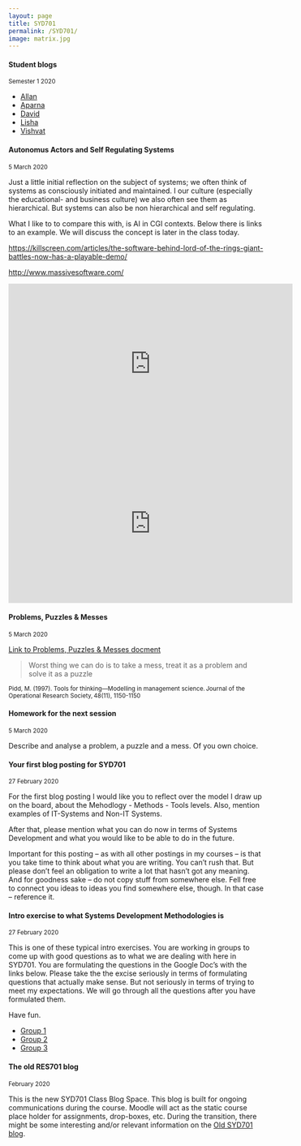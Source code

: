 ```yaml
---
layout: page
title: SYD701
permalink: /SYD701/
image: matrix.jpg
---
```


#### Student blogs
<small> Semester 1 2020</small>

* [Allan](https://wordpress.com/view/strategichotfairys.home.blog)
* [Aparna](https://systemdevelopmentaparna.wordpress.com/)
* [David](https://sydeme.tech.blog/)
* [Lisha](https://lishalouissystemdevelopmentmethodologiessyd701.wordpress.com/)
* [Vishvat](https://systemdevelopmentmethodologiesvishvat.wordpress.com/)

#### Autonomus Actors and Self Regulating Systems
<small>5 March 2020</small>

Just a little initial reflection on the subject of systems; we often think of systems as consciously initiated  and maintained. I our culture (especially the educational- and business culture) we also often see them as hierarchical. But systems can also be non hierarchical and self regulating.

What I like to to compare this with, is AI in CGI contexts. Below there is links to an example. We will discuss the concept is later in the class today.

https://killscreen.com/articles/the-software-behind-lord-of-the-rings-giant-battles-now-has-a-playable-demo/

http://www.massivesoftware.com/  

<iframe width="560" height="315" src="https://www.youtube.com/embed/41QKeKQ2O3E" frameborder="0" allow="accelerometer; autoplay; encrypted-media; gyroscope; picture-in-picture" allowfullscreen></iframe>  
<div></div>
<iframe width="560" height="315" src="https://www.youtube.com/embed/u6XAPnuFjJc" frameborder="0" allow="accelerometer; autoplay; encrypted-media; gyroscope; picture-in-picture" allowfullscreen></iframe>  

#### Problems, Puzzles & Messes
<small>5 March 2020</small>

[Link to Problems, Puzzles & Messes docment](https://livenmitac-my.sharepoint.com/:w:/g/personal/lars_dam_nmit_ac_nz/ESOkPmgv-X9NrQQUPTKOWwwBpFmefR2dYSVuAe5sUtj3vw?e=59adQu)  

> Worst thing we can do is to take a mess, treat it as a problem and solve it as a puzzle  

<small>Pidd, M. (1997). Tools for thinking—Modelling in management science. Journal of the Operational Research Society, 48(11), 1150-1150</small>  

#### Homework for the next session
<small>5 March 2020</small>

Describe and analyse a problem, a puzzle and a mess. Of you own choice.

#### Your first blog posting for SYD701
<small>27 February 2020</small>

For the first blog posting I would like you to reflect over the model I draw up on the board, about the Mehodlogy - Methods - Tools levels. Also, mention examples of IT-Systems and Non-IT Systems.

After that, please mention what you can do now in terms of Systems Development and what you would like to be able to do in the future.

Important for this posting – as with all other postings in my courses – is that you take time to think about what you are writing. You can’t rush that. But please don’t feel an obligation to write a lot that hasn’t got any meaning. And for goodness sake – do not copy stuff from somewhere else. Fell free to connect you ideas to ideas you find somewhere else, though. In that case – reference it.

#### Intro exercise to what Systems Development Methodologies is
<small>27 February 2020</small>

This is one of these typical intro exercises. You are working in groups to come up with good questions as to what we are dealing with here in SYD701. You are formulating the questions in the Google Doc’s with the links below.
Please take the the excise seriously in terms of formulating questions that actually make sense. But not seriously in terms of trying to meet my expectations.
We will go through all the questions after you have formulated them.

Have fun.

* [Group 1](https://docs.google.com/document/d/1rYDMCMkCpN791lL9f9gy-fbDMDNPKgr09ACMlFue3aA/edit?usp=sharing)
* [Group 2](https://docs.google.com/document/d/1oFvUjw831X8okkSXKa3eW7HiEfNMnKtaEtOFwF7mwN4/edit?usp=sharing)
* [Group 3](https://docs.google.com/document/d/11ALgbxITRm1ZNCP5dtoBORmP2iyA6oQMg3cCHdIYIXw/edit?usp=sharing)

#### The old RES701 blog 
<small>February 2020</small>

This is the new SYD701 Class Blog Space. This blog is built for ongoing communications during the course.
Moodle will act as the static course place holder for assignments, drop-boxes, etc.
During the transition, there might be some interesting and/or relevant information on the [Old SYD701 blog](https://nmitsyd701.wordpress.com/).